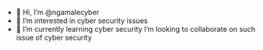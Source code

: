 - 👋 Hi, I’m @ngamalecyber
- 👀 I’m interested in cyber security issues 
- 🌱 I’m currently learning cyber security 
  I’m looking to collaborate on such issue of cyber security 


<!---
ngamalecyber/ngamalecyber is a ✨ special ✨ repository because its `README.md` (this file) appears on your GitHub profile.
You can click the Preview link to take a look at your changes.
--->
